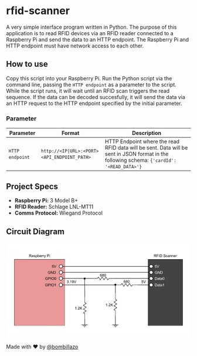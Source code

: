 # rfid-scanner
A very simple interface program written in Python. The purpose of this application is to read RFID devices via an RFID reader connected to a Raspberry Pi and send the data to an HTTP endpoint. The Raspberry Pi and HTTP endpoint must have network access to each other. 

## How to use
Copy this script into your Raspberry Pi. Run the Python script via the command line, passing the `HTTP endpoint` as a parameter to the script. While the script runs, it will wait until an RFID scan triggers the read sequence. If the data can be decoded succesfully, it will send the data via an HTTP request to the HTTP endpoint specified by the initial parameter.

### Parameter

Parameter | Format | Description
--- | --- | ---
`HTTP endpoint` | `http://<IP\|URL>:<PORT><API_ENDPOINT_PATH>` | HTTP Endpoint where the read RFID data will be sent. Data will be sent in JSON format in the following schema: `{'cardId': '<READ_DATA>'}`

## Project Specs
- **Raspberry Pi:** 3 Model B+ 
- **RFID Reader:** Schlage LNL-MT11
- **Comms Protocol:** Wiegand Protocol

## Circuit Diagram

![alt text](imgs/circuit.jpg "circuit")

Made with :heart: by [@bombillazo](https://twitter.com/bombillazo)
